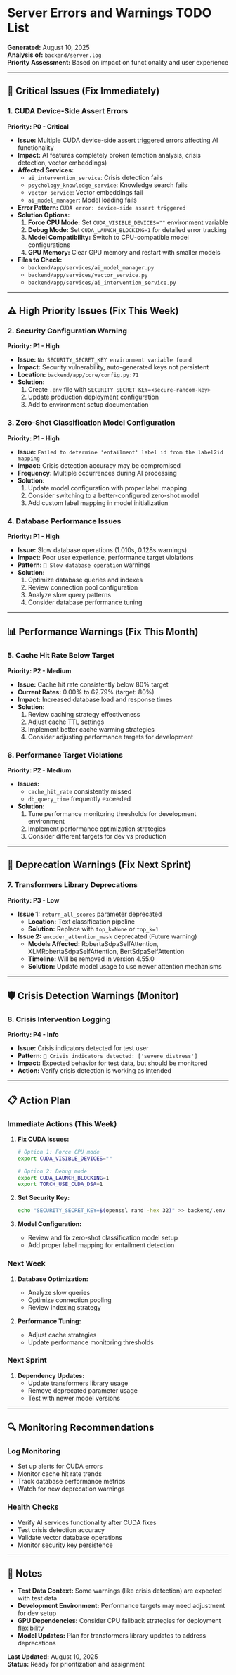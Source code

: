 # Server Errors and Warnings TODO List

**Generated:** August 10, 2025  
**Analysis of:** `backend/server.log`  
**Priority Assessment:** Based on impact on functionality and user experience

---

## 🚨 Critical Issues (Fix Immediately)

### 1. CUDA Device-Side Assert Errors
**Priority: P0 - Critical**
- **Issue:** Multiple CUDA device-side assert triggered errors affecting AI functionality
- **Impact:** AI features completely broken (emotion analysis, crisis detection, vector embeddings)
- **Affected Services:**
  - `ai_intervention_service`: Crisis detection fails
  - `psychology_knowledge_service`: Knowledge search fails
  - `vector_service`: Vector embeddings fail
  - `ai_model_manager`: Model loading fails
- **Error Pattern:** `CUDA error: device-side assert triggered`
- **Solution Options:**
  1. **Force CPU Mode:** Set `CUDA_VISIBLE_DEVICES=""` environment variable
  2. **Debug Mode:** Set `CUDA_LAUNCH_BLOCKING=1` for detailed error tracking
  3. **Model Compatibility:** Switch to CPU-compatible model configurations
  4. **GPU Memory:** Clear GPU memory and restart with smaller models
- **Files to Check:**
  - `backend/app/services/ai_model_manager.py`
  - `backend/app/services/vector_service.py`
  - `backend/app/services/ai_intervention_service.py`

---

## ⚠️ High Priority Issues (Fix This Week)

### 2. Security Configuration Warning
**Priority: P1 - High**
- **Issue:** `No SECURITY_SECRET_KEY environment variable found`
- **Impact:** Security vulnerability, auto-generated keys not persistent
- **Location:** `backend/app/core/config.py:71`
- **Solution:**
  1. Create `.env` file with `SECURITY_SECRET_KEY=<secure-random-key>`
  2. Update production deployment configuration
  3. Add to environment setup documentation

### 3. Zero-Shot Classification Model Configuration
**Priority: P1 - High**
- **Issue:** `Failed to determine 'entailment' label id from the label2id mapping`
- **Impact:** Crisis detection accuracy may be compromised
- **Frequency:** Multiple occurrences during AI processing
- **Solution:**
  1. Update model configuration with proper label mapping
  2. Consider switching to a better-configured zero-shot model
  3. Add custom label mapping in model initialization

### 4. Database Performance Issues
**Priority: P1 - High**
- **Issue:** Slow database operations (1.010s, 0.128s warnings)
- **Impact:** Poor user experience, performance target violations
- **Pattern:** `🐌 Slow database operation` warnings
- **Solution:**
  1. Optimize database queries and indexes
  2. Review connection pool configuration
  3. Analyze slow query patterns
  4. Consider database performance tuning

---

## 📊 Performance Warnings (Fix This Month)

### 5. Cache Hit Rate Below Target
**Priority: P2 - Medium**
- **Issue:** Cache hit rate consistently below 80% target
- **Current Rates:** 0.00% to 62.79% (target: 80%)
- **Impact:** Increased database load and response times
- **Solution:**
  1. Review caching strategy effectiveness
  2. Adjust cache TTL settings
  3. Implement better cache warming strategies
  4. Consider adjusting performance targets for development

### 6. Performance Target Violations
**Priority: P2 - Medium**
- **Issues:**
  - `cache_hit_rate` consistently missed
  - `db_query_time` frequently exceeded
- **Solution:**
  1. Tune performance monitoring thresholds for development environment
  2. Implement performance optimization strategies
  3. Consider different targets for dev vs production

---

## 🔧 Deprecation Warnings (Fix Next Sprint)

### 7. Transformers Library Deprecations
**Priority: P3 - Low**
- **Issue 1:** `return_all_scores` parameter deprecated
  - **Location:** Text classification pipeline
  - **Solution:** Replace with `top_k=None` or `top_k=1`
- **Issue 2:** `encoder_attention_mask` deprecated (Future warning)
  - **Models Affected:** RobertaSdpaSelfAttention, XLMRobertaSdpaSelfAttention, BertSdpaSelfAttention
  - **Timeline:** Will be removed in version 4.55.0
  - **Solution:** Update model usage to use newer attention mechanisms

---

## 🛡️ Crisis Detection Warnings (Monitor)

### 8. Crisis Intervention Logging
**Priority: P4 - Info**
- **Issue:** Crisis indicators detected for test user
- **Pattern:** `🚨 Crisis indicators detected: ['severe_distress']`
- **Impact:** Expected behavior for test data, but should be monitored
- **Action:** Verify crisis detection is working as intended

---

## 📋 Action Plan

### Immediate Actions (This Week)
1. **Fix CUDA Issues:**
   ```bash
   # Option 1: Force CPU mode
   export CUDA_VISIBLE_DEVICES=""
   
   # Option 2: Debug mode
   export CUDA_LAUNCH_BLOCKING=1
   export TORCH_USE_CUDA_DSA=1
   ```

2. **Set Security Key:**
   ```bash
   echo "SECURITY_SECRET_KEY=$(openssl rand -hex 32)" >> backend/.env
   ```

3. **Model Configuration:**
   - Review and fix zero-shot classification model setup
   - Add proper label mapping for entailment detection

### Next Week
1. **Database Optimization:**
   - Analyze slow queries
   - Optimize connection pooling
   - Review indexing strategy

2. **Performance Tuning:**
   - Adjust cache strategies
   - Update performance monitoring thresholds

### Next Sprint
1. **Dependency Updates:**
   - Update transformers library usage
   - Remove deprecated parameter usage
   - Test with newer model versions

---

## 🔍 Monitoring Recommendations

### Log Monitoring
- Set up alerts for CUDA errors
- Monitor cache hit rate trends
- Track database performance metrics
- Watch for new deprecation warnings

### Health Checks
- Verify AI services functionality after CUDA fixes
- Test crisis detection accuracy
- Validate vector database operations
- Monitor security key persistence

---

## 📝 Notes

- **Test Data Context:** Some warnings (like crisis detection) are expected with test data
- **Development Environment:** Performance targets may need adjustment for dev setup
- **GPU Dependencies:** Consider CPU fallback strategies for deployment flexibility
- **Model Updates:** Plan for transformers library updates to address deprecations

**Last Updated:** August 10, 2025  
**Status:** Ready for prioritization and assignment

